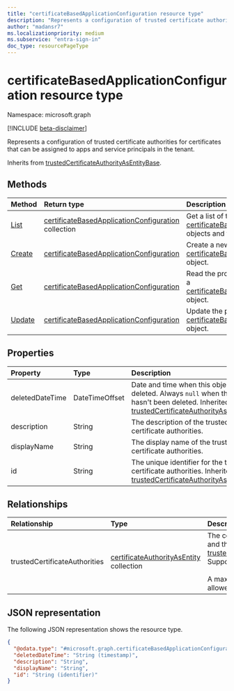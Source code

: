 ```yaml
---
title: "certificateBasedApplicationConfiguration resource type"
description: "Represents a configuration of trusted certificate authorities for certificates that can be assigned to apps and service principals in the tenant."
author: "madansr7"
ms.localizationpriority: medium
ms.subservice: "entra-sign-in"
doc_type: resourcePageType
---
```


# certificateBasedApplicationConfiguration resource type

Namespace: microsoft.graph

[!INCLUDE [beta-disclaimer](../../includes/beta-disclaimer.md)]

Represents a configuration of trusted certificate authorities for certificates that can be assigned to apps and service principals in the tenant.

Inherits from [trustedCertificateAuthorityAsEntityBase](../resources/trustedcertificateauthorityasentitybase.md).

## Methods

|Method|Return type|Description|
|:---|:---|:---|
|[List](../api/certificateauthoritypath-list-certificatebasedapplicationconfigurations.md)|[certificateBasedApplicationConfiguration](../resources/certificatebasedapplicationconfiguration.md) collection|Get a list of the [certificateBasedApplicationConfiguration](../resources/certificatebasedapplicationconfiguration.md) objects and their properties.|
|[Create](../api/certificateauthoritypath-post-certificatebasedapplicationconfigurations.md)|[certificateBasedApplicationConfiguration](../resources/certificatebasedapplicationconfiguration.md)|Create a new [certificateBasedApplicationConfiguration](../resources/certificatebasedapplicationconfiguration.md) object.|
|[Get](../api/certificatebasedapplicationconfiguration-get.md)|[certificateBasedApplicationConfiguration](../resources/certificatebasedapplicationconfiguration.md)|Read the properties and relationships of a [certificateBasedApplicationConfiguration](../resources/certificatebasedapplicationconfiguration.md) object.|
|[Update](../api/certificatebasedapplicationconfiguration-update.md)|[certificateBasedApplicationConfiguration](../resources/certificatebasedapplicationconfiguration.md)|Update the properties of a [certificateBasedApplicationConfiguration](../resources/certificatebasedapplicationconfiguration.md) object.|

## Properties

|Property|Type|Description|
|:---|:---|:---|
|deletedDateTime|DateTimeOffset|Date and time when this object was deleted. Always `null` when the object hasn't been deleted. Inherited from [trustedCertificateAuthorityAsEntityBase](../resources/trustedcertificateauthorityasentitybase.md).|
|description|String|The description of the trusted certificate authorities.|
|displayName|String|The display name of the trusted certificate authorities.|
|id|String|The unique identifier for the trusted certificate authorities. Inherited from [trustedCertificateAuthorityAsEntityBase](../resources/trustedcertificateauthorityasentitybase.md).|

## Relationships

|Relationship|Type|Description|
|:---|:---|:---|
|trustedCertificateAuthorities|[certificateAuthorityAsEntity](../resources/certificateauthorityasentity.md) collection|The collection of certificate authorities and their configuration. Inherited from [trustedCertificateAuthorityAsEntityBase](../resources/trustedcertificateauthorityasentitybase.md). Supports `$expand`. <br/><br/> A maximum of 10 trusted authorities are allowed in this collection.|

## JSON representation

The following JSON representation shows the resource type.

<!-- {
  "blockType": "resource",
  "keyProperty": "id",
  "@odata.type": "microsoft.graph.certificateBasedApplicationConfiguration",
  "baseType": "microsoft.graph.trustedCertificateAuthorityAsEntityBase",
  "openType": false
}
-->
``` json
{
  "@odata.type": "#microsoft.graph.certificateBasedApplicationConfiguration",
  "deletedDateTime": "String (timestamp)",
  "description": "String",
  "displayName": "String",
  "id": "String (identifier)"
}
```
